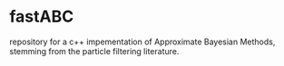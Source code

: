 # fastABC
repository for a c++ impementation of Approximate Bayesian Methods, stemming from the particle filtering literature.
